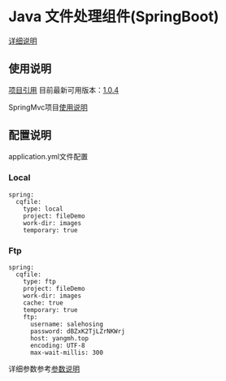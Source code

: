 # Java 文件处理组件(SpringBoot)

[详细说明](https://github.com/wzc789376152/component/blob/master/file/README.md#java-%E6%96%87%E4%BB%B6%E5%A4%84%E7%90%86%E7%BB%84%E4%BB%B6)

## 使用说明
[项目引用](https://search.maven.org/artifact/com.github.wzc789376152/file-springboot-starter)
目前最新可用版本：[1.0.4](https://search.maven.org/artifact/com.github.wzc789376152/file-springboot-starter/1.0.4/jar)

SpringMvc项目[使用说明](https://github.com/wzc789376152/component/blob/master/filespringmvc/README.md#java-%E6%96%87%E4%BB%B6%E5%A4%84%E7%90%86%E7%BB%84%E4%BB%B6springmvc)  

## 配置说明
application.yml文件配置

### Local

    spring:
      cqfile:
        type: local
        project: fileDemo
        work-dir: images
        temporary: true

### Ftp

    spring:
      cqfile:
        type: ftp
        project: fileDemo
        work-dir: images
        cache: true
        temporary: true
        ftp:
          username: salehosing
          password: dBZxK2TjLZrNKWrj
          host: yangmh.top
          encoding: UTF-8
          max-wait-millis: 300
          
详细参数参考[参数说明](https://github.com/wzc789376152/component/blob/master/file/README.md#%E5%8F%82%E6%95%B0%E8%AF%B4%E6%98%8E)